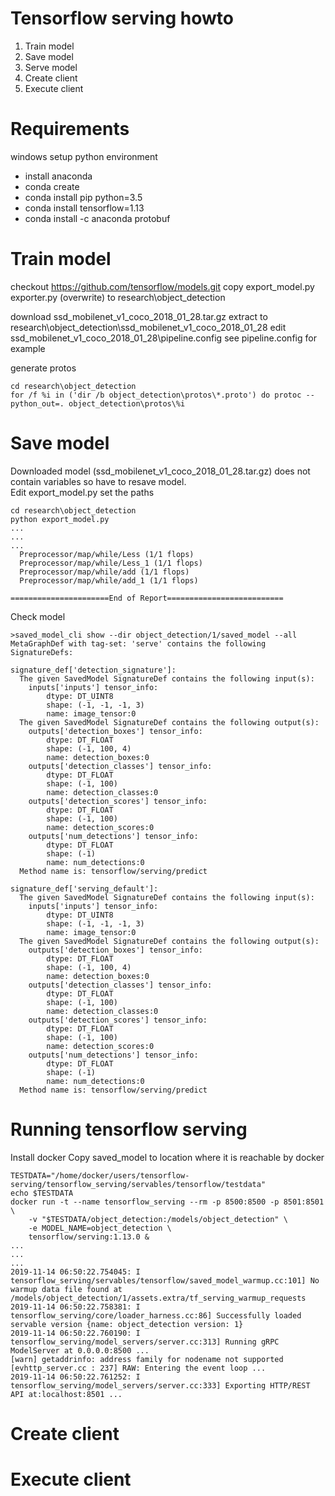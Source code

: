 # Tensorflow serving howto 

1. Train model
2. Save model 
3. Serve model 
4. Create client 
5. Execute client 

# Requirements

windows
setup python environment

* install anaconda 
* conda create 
* conda install pip python=3.5
* conda install tensorflow=1.13
* conda install -c anaconda protobuf  

# Train model 

checkout https://github.com/tensorflow/models.git
copy 
export_model.py
exporter.py (overwrite)
to research\object_detection

download ssd_mobilenet_v1_coco_2018_01_28.tar.gz extract to research\object_detection\ssd_mobilenet_v1_coco_2018_01_28
edit ssd_mobilenet_v1_coco_2018_01_28\pipeline.config 
see pipeline.config for example 

generate protos 

```
cd research\object_detection
for /f %i in ('dir /b object_detection\protos\*.proto') do protoc --python_out=. object_detection\protos\%i
```

# Save model 

Downloaded model (ssd_mobilenet_v1_coco_2018_01_28.tar.gz) does not contain variables so have to resave model.  
Edit export_model.py set the paths  

```
cd research\object_detection
python export_model.py
...
...
...
  Preprocessor/map/while/Less (1/1 flops)
  Preprocessor/map/while/Less_1 (1/1 flops)
  Preprocessor/map/while/add (1/1 flops)
  Preprocessor/map/while/add_1 (1/1 flops)

======================End of Report==========================

```

Check model 

```
>saved_model_cli show --dir object_detection/1/saved_model --all
MetaGraphDef with tag-set: 'serve' contains the following SignatureDefs:

signature_def['detection_signature']:
  The given SavedModel SignatureDef contains the following input(s):
    inputs['inputs'] tensor_info:
        dtype: DT_UINT8
        shape: (-1, -1, -1, 3)
        name: image_tensor:0
  The given SavedModel SignatureDef contains the following output(s):
    outputs['detection_boxes'] tensor_info:
        dtype: DT_FLOAT
        shape: (-1, 100, 4)
        name: detection_boxes:0
    outputs['detection_classes'] tensor_info:
        dtype: DT_FLOAT
        shape: (-1, 100)
        name: detection_classes:0
    outputs['detection_scores'] tensor_info:
        dtype: DT_FLOAT
        shape: (-1, 100)
        name: detection_scores:0
    outputs['num_detections'] tensor_info:
        dtype: DT_FLOAT
        shape: (-1)
        name: num_detections:0
  Method name is: tensorflow/serving/predict

signature_def['serving_default']:
  The given SavedModel SignatureDef contains the following input(s):
    inputs['inputs'] tensor_info:
        dtype: DT_UINT8
        shape: (-1, -1, -1, 3)
        name: image_tensor:0
  The given SavedModel SignatureDef contains the following output(s):
    outputs['detection_boxes'] tensor_info:
        dtype: DT_FLOAT
        shape: (-1, 100, 4)
        name: detection_boxes:0
    outputs['detection_classes'] tensor_info:
        dtype: DT_FLOAT
        shape: (-1, 100)
        name: detection_classes:0
    outputs['detection_scores'] tensor_info:
        dtype: DT_FLOAT
        shape: (-1, 100)
        name: detection_scores:0
    outputs['num_detections'] tensor_info:
        dtype: DT_FLOAT
        shape: (-1)
        name: num_detections:0
  Method name is: tensorflow/serving/predict
```

# Running tensorflow serving

Install docker 
Copy saved_model to location where it is reachable by docker 

```
TESTDATA="/home/docker/users/tensorflow-serving/tensorflow_serving/servables/tensorflow/testdata"
echo $TESTDATA
docker run -t --name tensorflow_serving --rm -p 8500:8500 -p 8501:8501 \
    -v "$TESTDATA/object_detection:/models/object_detection" \
    -e MODEL_NAME=object_detection \
    tensorflow/serving:1.13.0 &
...
...
...	
2019-11-14 06:50:22.754045: I tensorflow_serving/servables/tensorflow/saved_model_warmup.cc:101] No warmup data file found at /models/object_detection/1/assets.extra/tf_serving_warmup_requests
2019-11-14 06:50:22.758381: I tensorflow_serving/core/loader_harness.cc:86] Successfully loaded servable version {name: object_detection version: 1}
2019-11-14 06:50:22.760190: I tensorflow_serving/model_servers/server.cc:313] Running gRPC ModelServer at 0.0.0.0:8500 ...
[warn] getaddrinfo: address family for nodename not supported
[evhttp_server.cc : 237] RAW: Entering the event loop ...
2019-11-14 06:50:22.761252: I tensorflow_serving/model_servers/server.cc:333] Exporting HTTP/REST API at:localhost:8501 ...

```

# Create client 


# Execute client 


